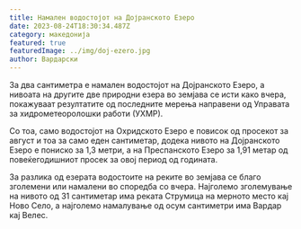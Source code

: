 ```yaml
---
title: Намален водостојот на Дојранското Езеро
date: 2023-08-24T18:30:34.487Z
category: македонија
featured: true
featuredImage: ../img/doj-ezero.jpg
author: Вардарски
---
```

<!--StartFragment-->

За два сантиметра е намален водостојот на Дојранското Езеро, а нивоата на другите две природни езера во земјава се исти како вчера, покажуваат резултатите од последните мерења направени од Управата за хидрометеоролошки работи (УХМР).

Со тоа, само водостојот на Охридското Езеро е повисок од просекот за август и тоа за само еден сантиметар, додека нивото на Дојранското Езеро е пониско за 1,3 метри, а на Преспанското Езеро за 1,91 метар од повеќегодишниот просек за овој период од годината.

За разлика од езерата водостоите на реките во земјава се благо зголемени или намалени во споредба со вчера. Најголемо зголемување на нивото од 31 сантиметар има реката Струмица на мерното место кај Ново Село, а најголемо намалување од осум сантиметри има Вардар кај Велес.

<!--EndFragment-->